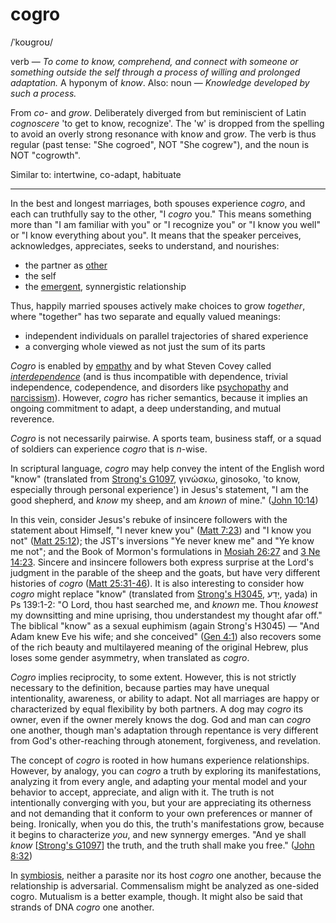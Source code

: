 # cogro

<span class="ipa">/ˈkoʊɡroʊ/</span>

verb &mdash; *To come to know, comprehend, and connect with someone or something outside the self through a process of willing and prolonged adaptation.* A hyponym of *know*. Also: noun &mdash; *Knowledge developed by such a process.* 

From *co-* and *grow*. Deliberately diverged from but reminiscient of Latin *cognoscere* 'to get to know, recognize'. The 'w' is dropped from the spelling to avoid an overly strong resonance with kno*w* and gro*w*. The verb is thus regular (past tense: "She cogroed", NOT "She cogrew"), and the noun is NOT "cogrowth".

Similar to: intertwine, co-adapt, habituate

<hr>

In the best and longest marriages, both spouses experience *cogro*, and each can truthfully say to the other, "I *cogro* you." This means something more than "I am familiar with you" or "I recognize you" or "I know you well" or "I know everything about you". It means that the speaker perceives, acknowledges, appreciates, seeks to understand, and nourishes:

* the partner as [other](https://en.wikipedia.org/wiki/Other_(philosophy))
* the self
* the [emergent](https://en.wikipedia.org/wiki/Emergence), synnergistic relationship

Thus, happily married spouses actively make choices to grow *together*, where "together" has two separate and equally valued meanings:

* independent individuals on parallel trajectories of shared experience
* a converging whole viewed as not just the sum of its parts

*Cogro* is enabled by [empathy](https://en.wikipedia.org/wiki/Empathy) and by what Steven Covey called *[interdependence](https://www.youtube.com/watch?v=90MwSb21Rac)* (and is thus incompatible with dependence, trivial independence, codependence, and disorders like [psychopathy](https://en.wikipedia.org/wiki/Psychopathy) and [narcissism](https://en.wikipedia.org/wiki/Narcissism)). However, *cogro* has richer semantics, because it implies an ongoing commitment to adapt, a deep understanding, and mutual reverence.

*Cogro* is not necessarily pairwise. A sports team, business staff, or a squad of soldiers can experience *cogro* that is *n*-wise.

In scriptural language, *cogro* may help convey the intent of the English word "know" (translated from [Strong's G1097](https://biblehub.com/greek/1097.htm), γινώσκω, ginosoko, 'to know, especially through personal experience') in Jesus's statement, "I am the good shepherd, and *know* my sheep, and am *known* of mine." ([John 10:14](https://www.churchofjesuschrist.org/study/scriptures/nt/john/10.14?lang=eng#p13))

In this vein, consider Jesus's rebuke of insincere followers with the statement about Himself, "I never knew you" ([Matt 7:23](https://www.churchofjesuschrist.org/study/scriptures/nt/matt/7.23?lang=eng#p22)) and "I know you not" ([Matt 25:12](https://www.churchofjesuschrist.org/study/scriptures/nt/matt/25.12?lang=eng#p11)); the JST's inversions "Ye never knew me" and "Ye know me not"; and the Book of Mormon's formulations in [Mosiah 26:27](https://www.churchofjesuschrist.org/study/scriptures/bofm/mosiah/26.27?lang=eng#p26) and [3 Ne 14:23](https://www.churchofjesuschrist.org/study/scriptures/bofm/3-ne/14?lang=eng&id=p23#p23). Sincere and insincere followers both express surprise at the Lord's judgment in the parable of the sheep and the goats, but have very different histories of *cogro* ([Matt 25:31-46](https://www.churchofjesuschrist.org/study/scriptures/nt/matt/25.31-46?lang=eng#p30)). It is also interesting to consider how *cogro* might replace "know" (translated from [Strong's H3045](https://biblehub.com/hebrew/3045.htm), יָדַע, yada) in Ps 139:1-2: "O Lord, thou hast searched me, and *known* me. Thou *knowest* my downsitting and mine uprising, thou understandest my thought afar off." The biblical "know" as a sexual euphimism (again Strong's H3045) &mdash; "And Adam knew Eve his wife; and she conceived" ([Gen 4:1](https://www.churchofjesuschrist.org/study/scriptures/ot/gen/4.1?lang=eng)) also recovers some of the rich beauty and multilayered meaning of the original Hebrew, plus loses some gender asymmetry, when translated as *cogro*.

*Cogro* implies reciprocity, to some extent. However, this is not strictly necessary to the definition, because parties may have unequal intentionality, awareness, or ability to adapt. Not all marriages are happy or characterized by equal flexibility by both partners. A dog may *cogro* its owner, even if the owner merely knows the dog. God and man can *cogro* one another, though man's adaptation through repentance is very different from God's other-reaching through atonement, forgiveness, and revelation.

The concept of *cogro* is rooted in how humans experience relationships. However, by analogy, you can *cogro* a truth by exploring its manifestations, analyzing it from every angle, and adapting your mental model and your behavior to accept, appreciate, and align with it. The truth is not intentionally converging with you, but your are appreciating its otherness and not demanding that it conform to your own preferences or manner of being. Ironically, when you do this, the truth's manifestations grow, because it begins to characterize *you*, and new synnergy emerges. "And ye shall *know* [[Strong's G1097](https://biblehub.com/greek/1097.htm)] the truth, and the truth shall make you free." ([John 8:32](https://www.churchofjesuschrist.org/study/scriptures/nt/john/8.32?lang=eng#p31))

In [symbiosis](https://en.wikipedia.org/wiki/Symbiosis), neither a parasite nor its host *cogro* one another, because the relationship is adversarial. Commensalism might be analyzed as one-sided cogro. Mutualism is a better example, though. It might also be said that strands of DNA *cogro* one another.
